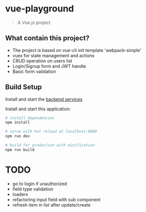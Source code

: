 # vue-playground

> A Vue.js project

## What contain this project?

- The project is based on vue-cli init template 'webpack-simple'
- vuex for state management and actions
- CRUD operation on users list
- Login/Signup form and JWT handle
- Basic form validation

## Build Setup

Install and start the [backend services](https://github.com/alessandrodeste/nodejs-playground)

Install and start this application:

``` bash
# install dependencies
npm install

# serve with hot reload at localhost:8080
npm run dev

# build for production with minification
npm run build
```

# TODO

- go to login if unauthorized
- field type validation
- loaders
- refactoring input field with sub component
- refresh item in list after update/create